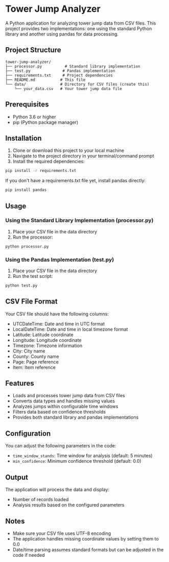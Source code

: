 # Tower Jump Analyzer

A Python application for analyzing tower jump data from CSV files. This project provides two implementations: one using the standard Python library and another using pandas for data processing.

## Project Structure

```
tower-jump-analyzer/
├── processor.py          # Standard library implementation
├── test.py              # Pandas implementation
├── requirements.txt     # Project dependencies
├── README.md           # This file
└── data/               # Directory for CSV files (create this)
    └── your_data.csv   # Your tower jump data file
```

## Prerequisites

- Python 3.6 or higher
- pip (Python package manager)

## Installation

1. Clone or download this project to your local machine
2. Navigate to the project directory in your terminal/command prompt
3. Install the required dependencies:

```bash
pip install -r requirements.txt
```

If you don't have a requirements.txt file yet, install pandas directly:

```bash
pip install pandas
```

## Usage

### Using the Standard Library Implementation (processor.py)

1. Place your CSV file in the data directory
2. Run the processor:

```bash
python processor.py
```

### Using the Pandas Implementation (test.py)

1. Place your CSV file in the data directory
2. Run the test script:

```bash
python test.py
```

## CSV File Format

Your CSV file should have the following columns:
- UTCDateTime: Date and time in UTC format
- LocalDateTime: Date and time in local timezone format
- Latitude: Latitude coordinate
- Longitude: Longitude coordinate
- Timezone: Timezone information
- City: City name
- County: County name
- Page: Page reference
- Item: Item reference

## Features

- Loads and processes tower jump data from CSV files
- Converts data types and handles missing values
- Analyzes jumps within configurable time windows
- Filters data based on confidence thresholds
- Provides both standard library and pandas implementations

## Configuration

You can adjust the following parameters in the code:
- `time_window_stands`: Time window for analysis (default: 5 minutes)
- `min_confidence`: Minimum confidence threshold (default: 0.0)

## Output

The application will process the data and display:
- Number of records loaded
- Analysis results based on the configured parameters

## Notes

- Make sure your CSV file uses UTF-8 encoding
- The application handles missing coordinate values by setting them to 0.0
- Date/time parsing assumes standard formats but can be adjusted in the code if needed